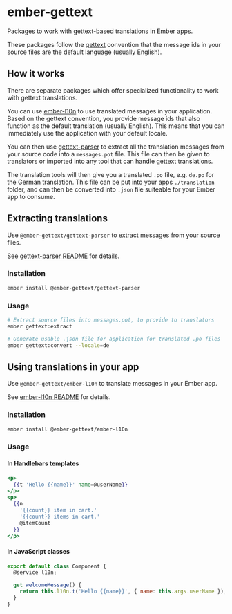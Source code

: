 # ember-gettext

Packages to work with gettext-based translations in Ember apps.

These packages follow the [gettext](https://www.gnu.org/software/gettext/) convention that the message ids in your source files are the default language (usually English).

## How it works

There are separate packages which offer specialized functionality to work with gettext translations.

You can use [ember-l10n](./packages/ember-l10n) to use translated messages in your application. Based on the gettext convention, you provide message ids that also function as the default translation (usually English). This means that you can immediately use the application with your default locale.

You can then use [gettext-parser](./packages/gettext-parser) to extract all the translation messages from your source code into a `messages.pot` file. This file can then be given to translators or imported into any tool that can handle gettext translations.

The translation tools will then give you a translated `.po` file, e.g. `de.po` for the German translation. This file can be put into your apps `./translation` folder, and can then be converted into `.json` file suiteable for your Ember app to consume.

## Extracting translations

Use `@ember-gettext/gettext-parser` to extract messages from your source files.

See [gettext-parser README](./packages/gettext-parser/README.md) for details.

### Installation

```bash
ember install @ember-gettext/gettext-parser
```

### Usage

```bash
# Extract source files into messages.pot, to provide to translators
ember gettext:extract

# Generate usable .json file for application for translated .po files
ember gettext:convert --locale=de
```

## Using translations in your app

Use `@ember-gettext/ember-l10n` to translate messages in your Ember app.

See  [ember-l10n README](./packages/ember-l10n/README.md) for details.

### Installation

```bash
ember install @ember-gettext/ember-l10n
```

### Usage

#### In Handlebars templates

```hbs
<p>
  {{t 'Hello {{name}}' name=@userName}}
</p>
<p>
  {{n 
    '{{count}} item in cart.' 
    '{{count}} items in cart.' 
    @itemCount
  }}
</p>
```

#### In JavaScript classes

```js
export default class Component {
  @service l10n;

  get welcomeMessage() {
    return this.l10n.t('Hello {{name}}', { name: this.args.userName });
  }
}
```